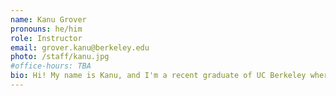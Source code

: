 ```yaml
---
name: Kanu Grover
pronouns: he/him
role: Instructor
email: grover.kanu@berkeley.edu
photo: /staff/kanu.jpg
#office-hours: TBA
bio: Hi! My name is Kanu, and I'm a recent graduate of UC Berkeley where I majored in Computer Science and Data Science. I'm so excited to work with ya'll this summer as we learn the ~foundations of data science~
---
```

